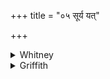 +++
title = "०५ सूर्य यत्"

+++

<details><summary>Whitney</summary>

सूर्य॒ यत् ते॒ तेज॒स्तेन॒ तम॑ते॒जसं॑ कृणु॒ यो॒३स्मान् द्वेष्टि॒ यं व॒यं द्वि॒ष्मः ॥५॥
</details>

<details><summary>Griffith</summary>

सूर्य॒ यत् ते॒ तेज॒स्तेन॒ तम॑ते॒जसं॑ कृणु॒ यो॒३स्मान् द्वेष्टि॒ यं व॒यं द्वि॒ष्मः ॥५॥
</details>
